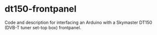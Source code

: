 # dt150-frontpanel
Code and description for interfacing an Arduino with a Skymaster DT150 (DVB-T tuner set-top box) frontpanel.

